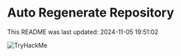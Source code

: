 # Auto Regenerate Repository

This README was last updated: 2024-11-05 19:51:02

 ![TryHackMe](https://tryhackme.com/badge/533634)
